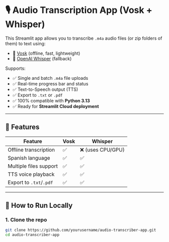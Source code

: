 # 🎙️ Audio Transcription App (Vosk + Whisper)

This Streamlit app allows you to transcribe `.m4a` audio files (or zip folders of them) to text using:

- 🧠 [Vosk](https://alphacephei.com/vosk/) (offline, fast, lightweight)
- 🤖 [OpenAI Whisper](https://github.com/openai/whisper) (fallback)

Supports:
- ✅ Single and batch `.m4a` file uploads
- ✅ Real-time progress bar and status
- ✅ Text-to-Speech output (TTS)
- ✅ Export to `.txt` or `.pdf`
- ✅ 100% compatible with **Python 3.13**
- ✅ Ready for **Streamlit Cloud deployment**

---

## 🚀 Features

| Feature                | Vosk       | Whisper     |
|------------------------|------------|-------------|
| Offline transcription  | ✅         | ❌ (uses CPU/GPU) |
| Spanish language       | ✅         | ✅          |
| Multiple files support | ✅         | ✅          |
| TTS voice playback     | ✅         | ✅          |
| Export to `.txt`/`.pdf`| ✅         | ✅          |

---

## 🧰 How to Run Locally

### 1. Clone the repo

```bash
git clone https://github.com/yourusername/audio-transcriber-app.git
cd audio-transcriber-app
